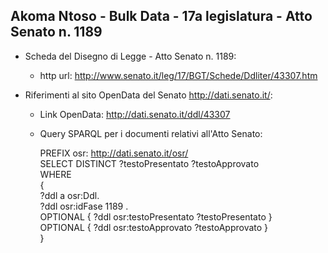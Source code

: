 ## Akoma Ntoso - Bulk Data - 17a legislatura - Atto Senato n. 1189 ##

* Scheda del Disegno di Legge - Atto Senato n. 1189:
	* http url: http://www.senato.it/leg/17/BGT/Schede/Ddliter/43307.htm

* Riferimenti al sito OpenData del Senato http://dati.senato.it/:
	* Link OpenData: http://dati.senato.it/ddl/43307
	* Query SPARQL per i documenti relativi all'Atto Senato:

        PREFIX osr: <http://dati.senato.it/osr/>  
		SELECT DISTINCT ?testoPresentato ?testoApprovato  
		WHERE  
		{  
		    ?ddl a osr:Ddl.  
		    ?ddl osr:idFase 1189 .  
		    OPTIONAL { ?ddl osr:testoPresentato ?testoPresentato }  
		    OPTIONAL { ?ddl osr:testoApprovato ?testoApprovato }  
		}
		